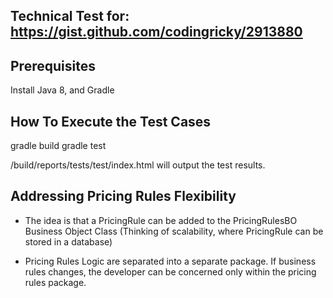 Technical Test for: https://gist.github.com/codingricky/2913880
--------------------------------------------------------------------

Prerequisites
-----------------------------
Install Java 8, and Gradle

How To Execute the Test Cases
------------------------------
gradle build
gradle test

/build/reports/tests/test/index.html will output the test results.


Addressing Pricing Rules Flexibility
--------------------------------------------------
+ The idea is that a PricingRule can be added to the PricingRulesBO Business Object Class
  (Thinking of scalability, where PricingRule can be stored in a database)

+ Pricing Rules Logic are separated into a separate package. If business rules changes, the developer can be concerned only within the pricing rules package.

